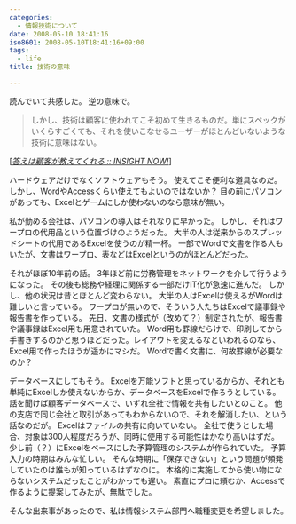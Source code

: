 ```yaml
---
categories:
  - 情報技術について
date: 2008-05-10 18:41:16
iso8601: 2008-05-10T18:41:16+09:00
tags:
  - life
title: 技術の意味

---
```


読んでいて共感した。
逆の意味で。

<blockquote cite="http://www.insightnow.jp/article/1202" title="Source: 答えは顧客が教えてくれる :: INSIGHT NOW!; Accessed Date: 4/15/2008" class="blockquote">
  <p>しかし、技術は顧客に使われてこそ初めて生きるものだ。単にスペックがいくらすごくても、それを使いこなせるユーザーがほとんどいないような技術に意味はない。</p>
</blockquote>
<div class="cite"> [<cite><a href="http://www.insightnow.jp/article/1202">答えは顧客が教えてくれる :: INSIGHT NOW!</a></cite>] </div>

ハードウェアだけでなくソフトウェアもそう。
使えてこそ便利な道具なのだ。
しかし、WordやAccessくらい使えてもよいのではないか？
目の前にパソコンがあっても、Excelとゲームにしか使わないのなら意味が無い。


私が勤める会社は、パソコンの導入はそれなりに早かった。
しかし、それはワープロの代用品という位置づけのようだった。
大半の人は従来からのスプレッドシートの代用であるExcelを使うのが精一杯。
一部でWordで文書を作る人もいたが、文書はワープロ、表などはExcelというのがほとんどだった。

それがほぼ10年前の話。
3年ほど前に労務管理をネットワークを介して行うようになった。
その後も総務や経理に関係する一部だけIT化が急速に進んだ。
しかし、他の状況は昔とほとんど変わらない。
大半の人はExcelは使えるがWordは難しいと言っている。
ワープロが無いので、そういう人たちはExcelで議事録や報告書を作っている。
先日、文書の様式が（改めて？）制定されたが、報告書や議事録はExcel用も用意されていた。
Word用も罫線だらけで、印刷してから手書きするのかと思うほどだった。レイアウトを変えるなといわれるのなら、Excel用で作ったほうが遥かにマシだ。
Wordで書く文書に、何故罫線が必要なのか？

データベースにしてもそう。
Excelを万能ソフトと思っているからか、それとも単純にExcelしか使えないからか、データベースをExcelで作ろうとしている。
話を聞けば顧客データベースで、いずれ全社で情報を共有したいとのこと。
他の支店で同じ会社と取引があってもわからないので、それを解消したい、という話なのだが。
Excelはファイルの共有に向いていない。
全社で使うとした場合、対象は300人程度だろうが、同時に使用する可能性はかなり高いはずだ。
少し前（？）にExcelをベースにした予算管理のシステムが作られていた。
予算入力の時期はみんな忙しい。
そんな時期に「保存できない」という問題が頻発していたのは誰もが知っているはずなのに。
本格的に実施してから使い物にならないシステムだったことがわかっても遅い。
素直にプロに頼むか、Accessで作るように提案してみたが、無駄でした。

そんな出来事があったので、私は情報システム部門へ職種変更を希望しました。
